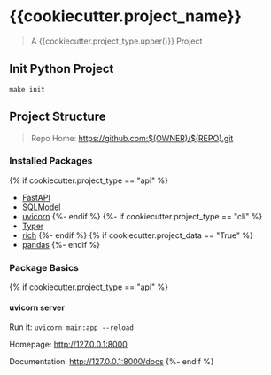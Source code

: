 # {{cookiecutter.project_name}}

> A {{cookiecutter.project_type.upper()}} Project

## Init Python Project

```
make init
```

## Project Structure

> Repo Home: https://github.com:$(OWNER)/$(REPO).git

### Installed Packages
{% if cookiecutter.project_type == "api" %}
- [FastAPI](https://fastapi.tiangolo.com)
- [SQLModel](https://sqlmodel.tiangolo.com)
- [uvicorn](https://www.uvicorn.org)
{%- endif %}
{%- if cookiecutter.project_type == "cli" %}
- [Typer](https://typer.tiangolo.com) 
- [rich](https://rich.readthedocs.io)
{%- endif %}
{% if cookiecutter.project_data == "True" %}
- [pandas](https://pandas.pydata.org)
{%- endif %}

### Package Basics

{% if cookiecutter.project_type == "api" %}
#### uvicorn server

Run it: `uvicorn main:app --reload`

Homepage: http://127.0.0.1:8000

Documentation: http://127.0.0.1:8000/docs
{%- endif %}
